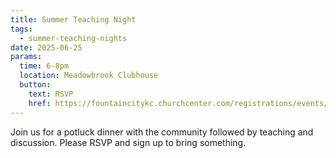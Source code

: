 ```yaml
---
title: Summer Teaching Night
tags:
  - summer-teaching-nights
date: 2025-06-25
params:
  time: 6-8pm
  location: Meadowbrook Clubhouse
  button:
    text: RSVP
    href: https://fountaincitykc.churchcenter.com/registrations/events/2907073
---
```


Join us for a potluck dinner with the community followed by teaching and discussion. Please RSVP and sign up to bring something.
